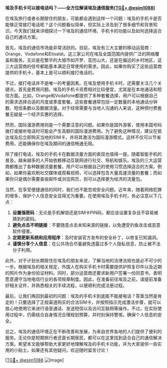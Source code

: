 **埃及手机卡可以接电话吗？——全方位解读埃及通信服务[[TG💪+ @esim1088](https://t.me/s/esim1088)]**

在埃及旅行或者长期居住的朋友，可能都会遇到这样一个问题：埃及的手机卡是否能够正常接打电话呢？这个问题看似简单，但实际上涉及到了很多细节和背景知识。今天我们就来详细探讨一下埃及的通信环境、手机卡的功能以及如何选择适合自己的通讯方案。

首先，埃及的通信市场是非常活跃的。目前，埃及有三大主要的移动运营商：Orange、Vodafone和Etisalat。这三家公司在埃及全国范围内提供广泛的网络覆盖和服务。无论是在繁华的大城市如开罗、亚历山大，还是在偏远的乡村地区，这三大运营商的信号都能基本满足日常使用的需求。因此，如果你购买了这些运营商提供的手机卡，基本上是可以顺利接打电话的。

不过，接打电话并不是唯一的考量因素。在埃及使用手机卡时，还需要关注几个关键点。首先是费用问题。埃及的手机卡资费相对比较便宜，尤其是在本地通话和短信方面。比如，Orange和Vodafone都提供了多种套餐选择，用户可以根据自己的需求选择合适的月度或季度套餐。这些套餐通常包括一定数量的本地通话分钟数、短信条数以及数据流量。对于经常需要与当地人沟通的人来说，这种预付费套餐无疑是一个经济实惠的选择。

然而，国际漫游费用则是一个需要注意的问题。如果你是国外游客，使用本国号码拨打或接听电话时可能会产生高额的国际漫游费用。为了避免这种情况，建议在抵达埃及后立即购买当地的SIM卡，并将其激活为国际漫游模式。这样不仅可以节省费用，还能确保你在埃及期间的通信畅通无阻。

除了接打电话，埃及的手机卡在数据流量方面的表现也值得一提。随着智能手机的普及，越来越多的人开始依赖移动互联网进行社交、导航和娱乐。埃及的三大运营商都推出了各种数据流量套餐，用户可以根据自己的使用习惯选择适合的方案。例如，如果你喜欢刷社交媒体或观看视频，可以选择包含大量高速流量的套餐；而如果你只是偶尔需要查收邮件或浏览网页，则可以选择更为经济的流量包。

当然，在享受便捷通信的同时，我们也不能忽视安全问题。近年来，随着网络犯罪的增多，保护个人信息安全显得尤为重要。在使用埃及手机卡时，务必注意以下几点：

1. **设置强密码**：无论是手机解锁还是SIM卡PIN码，都应该设置复杂且不容易被猜到的密码。
2. **避免点击不明链接**：不要随意点击未知来源的链接，以免遭受钓鱼攻击或恶意软件侵害。
3. **定期更新系统和应用程序**：及时安装官方发布的安全补丁，以修复已知漏洞。
4. **谨慎分享个人信息**：在公共场合尽量避免透露过多个人隐私信息，防止被不法分子利用。

此外，对于计划长期居住在埃及的朋友来说，了解当地的法律法规也是必不可少的一步。根据埃及的相关规定，外国人在购买手机卡时需要提供护照复印件以及近期的照片作为身份验证材料。同时，部分运营商还要求新用户签署一份同意书，表明愿意遵守当地电信行业的各项规章制度。因此，在准备前往埃及之前，请提前准备好相关证件，并熟悉相关的手续流程，以便顺利完成注册过程。

最后，让我们再回到最初的问题：埃及的手机卡到底能不能接电话？答案当然是肯定的！只要选择了正规渠道购买的合法SIM卡，并按照指示完成激活步骤，就可以放心地使用它来进行语音通话、发送短信以及访问互联网等操作。不过，在实际使用过程中，仍需结合自身情况合理规划预算，并时刻保持警惕，确保个人信息的安全。

总之，埃及的通信环境正在不断改善和发展，为来自世界各地的人们提供了便利的服务。无论你是短期旅行者还是长期居民，都可以在这里找到适合自己的通信解决方案。希望本文能够帮助大家更好地理解埃及的手机卡功能，并为大家提供一些实用的小贴士。如果还有其他疑问，欢迎随时留言讨论！

[[TG💪+ @esim1088](https://t.me/s/esim1088) ![Image](https://i.postimg.cc/4NQfJmqS/Snipaste-2025-05-13-00-14-12.png)]